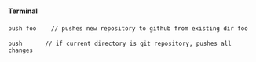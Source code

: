 #### Terminal

`push foo`&nbsp;&nbsp;&nbsp;&nbsp;`  // pushes new repository to github from existing dir foo`

`push `&nbsp;&nbsp;&nbsp;&nbsp;&nbsp;&nbsp;&nbsp;&nbsp;&nbsp;&nbsp;`// if current directory is git repository, pushes all changes`
